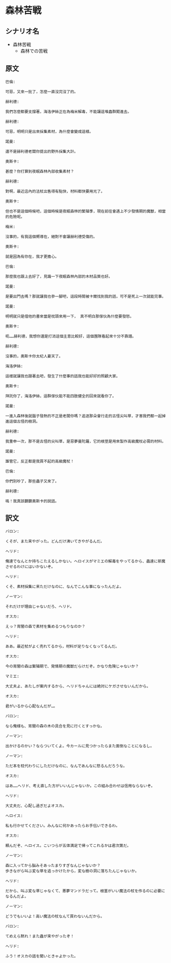 # 森林苦戦
## シナリオ名
 - 森林苦戦
   - 森林での苦戦

## 原文
```
巴倫:

可惡，又來一批了，怎麼一直沒完沒了的。 
```

```
赫利德:

我們怎麼都要支撐著，海洛伊絲正在為梅米解毒，不能讓這堆蟲群闖進去。
```

```
赫利德:

可惡，明明只是出來採集素材，為什麼會變成這樣。
```

```
諾曼:

還不是赫利德老闆你提出的野外採集大計。 
```

```
奧斯卡:

甚麼？你打算到夜眠森林內部收集素材？ 
```

```
赫利德:

對啊，最近店內的法杖出售得有點快，材料都快要用光了。
```

```
奧斯卡:

但也不是這個時候吧，這個時候是夜眠森林的繁殖季，現在前往會遇上不少發情期的魔獸，相當的危險呢。
```

```
梅米:

沒事的，有我這個嚮導在，絕對不會讓赫利德受傷的。
```

```
奧斯卡:

就是因為有你在，我才更擔心。
```

```
巴倫:

那麼我也跟上去好了，見識一下夜眠森林內部的木材品質也好。
```

```
諾曼:

是要出門去嗎？那就讓我也參一腳吧，這段時間被卡爾找到我的話，可不是死上一次就能完事。 
```

```
諾曼:

明明就只是借他的書來當是枕頭來用一下， 真不明白那傢伙為什麼要發怒。
```

```
奧斯卡:

呃……赫利德，我想你還是打消這個主意比較好，這個團隊看起來十分不靠譜。 
```

```
赫利德:

沒事的，奧斯卡你太杞人憂天了。 
```

```
海洛伊絲:

這樣就讓我也跟著去吧，發生了什麼事的話我也能好好的照顧大家。
```

```
奧斯卡:

拜託你了，海洛伊絲，這群傢伙能不能四肢健全的回來就看你了。 
```

```
諾曼:

一進入森林後就腦子發熱的不正是老闆你嗎？追逐那朵會行走的古怪尖叫草，才害我們都一起掉進這個古怪的樹洞。
```

```
赫利德:

我重申一次，那不是古怪的尖叫草，是惡夢曼陀羅，它的根莖是用來製作高級魔杖必需的材料。
```

```
諾曼:

誰管它，反正都是我買不起的高級魔杖！ 
```

```
巴倫:

你們別吵了，那些蟲子又來了。
```

```
赫利德:

嗚！我真該聽聽奧斯卡的說話。 
```

## 訳文

```
バロン:

くそが、また来やがった。どんだけ沸いてきやがるんだ。 
```

```
ヘリド:

俺達でなんとか持ちこたえるしかない。へロイスがマミエの解毒をやってるから、蟲達に邪魔させるわけにはいかないぞ。
```

```
ヘリド:

くそ、素材採集に来ただけなのに、なんでこんな事になったんだよ。
```

```
ノーマン:

それだけが理由じゃないだろ、ヘリド。 
```

```
オスカ:

えっ？宵闇の森で素材を集めるつもりなのか？ 
```

```
ヘリド:

ああ。最近杖がよく売れてるから，材料が足りなくなってるんだ。
```

```
オスカ:

今の宵闇の森は繫殖期で、発情期の魔獣だらけだぞ。かなり危険じゃないか？
```

```
マミエ:

大丈夫よ、あたしが案内するから、ヘリドちゃんには絶対にケガさせないんだから。
```

```
オスカ:

君がいるから心配なんだが…。
```

```
バロン:

なら俺様も、宵闇の森の木の具合を見に行くとすっかな。
```

```
ノーマン:

出かけるのかい？ならついてくよ。今カールに見つかったらまた面倒なことになるし。 
```

```
ノーマン:

ただ本を枕代わりにしただけなのに、なんであんなに怒るんだろうな。
```

```
オスカ:

はあ……ヘリド、考え直した方がいいんじゃないか。この組み合わせは信用ならないぞ。 
```

```
ヘリド:

大丈夫だ、心配し過ぎだよオスカ。 
```

```
へロイス:

私も行かせてください。みんなに何かあったらお手伝いできるわ。
```

```
オスカ:

頼んだぞ、へロイス。こいつらが五体満足で帰ってこれるかは君次第だ。
```

```
ノーマン:

森に入ってから脳みそあったまりすぎなんじゃないか？
歩きながら叫ぶ変な草を追っかけたから，変な樹の洞に落ちたんじゃないか。
```

```
ヘリド:

だから、叫ぶ変な草じゃなくて、悪夢マンドラだって。根茎がいい魔法の杖を作るのに必要になるんだよ。
```

```
ノーマン:

どうでもいいよ！高い魔法の杖なんて買わないんだから。
```

```
バロン:

てめえら黙れ！また蟲が来やがったぞ！
```

```
ヘリド:

ふう！オスカの話を聞いときゃよかった。 
```
